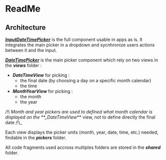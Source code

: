 # ReadMe

## Architecture

[**_InputDateTimePicker_**](./InputDateTimePicker/InputDateTimePicker.md) is the full component usable in apps as is. It integrates the main picker in a dropdown and sycnhronize users actions between it and the input.

[**_DateTimePicker_**](./DateTimePicker/DateTimePicker.md) is the main picker component which rely on two views in the **_views_** folder :

- **_DateTimeView_** for picking :
  - the final date (by choosing a day on a specific month calendar)
  - the time
- **_MonthYearView_** for picking :
  - the month
  - the year

_/!\ Month and year pickers are used to defined what month calendar is displayed on the \*\*\_DateTimeView_\*\* view, not to define directly the final date /!\\\_

Each view displays the picker units (month, year, date, time, etc.) needed, findable in the **_pickers_** folder.

All code fragments used accross multiples folders are stored in the **_shared_** folder.
